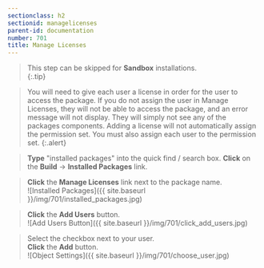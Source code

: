 ```yaml
---
sectionclass: h2
sectionid: managelicenses
parent-id: documentation
number: 701
title: Manage Licenses
---
```

>This step can be skipped for **Sandbox** installations.    
{:.tip}

>You will need to give each user a license in order for the user to access the package. If you do not assign the user in Manage Licenses, they will not be able to access the package, and an error message will not display.  They will simply not see any of the packages components.  Adding a license will not automatically assign the permission set.  You must also assign each user to the permission set.
{:.alert}

>**Type** "installed packages" into the quick find / search box. **Click** on the **Build** -> **Installed Packages** link.

>**Click** the **Manage Licenses** link next to the package name.  
![Installed Packages]({{ site.baseurl }}/img/701/installed_packages.jpg)

>**Click** the **Add Users** button.  
![Add Users Button]({{ site.baseurl }}/img/701/click_add_users.jpg)

>Select the checkbox next to your user.  
**Click** the **Add** button.  
![Object Settings]({{ site.baseurl }}/img/701/choose_user.jpg)
